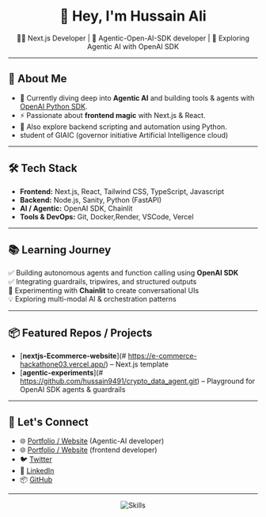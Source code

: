 <h1 align="center">👋 Hey, I'm Hussain  Ali</h1>

<p align="center">
  🧑‍💻 Next.js Developer | 🐍 Agentic-Open-AI-SDK developer | 🤖 Exploring Agentic AI with OpenAI SDK
</p>

---

## 🚀 About Me

- 🌱 Currently diving deep into **Agentic AI** and building tools & agents with [OpenAI Python SDK](https://openai.com/).
- ⚡ Passionate about **frontend magic** with Next.js & React.
- 🧰 Also explore backend scripting and automation using Python.
- student of GIAIC (governor initiative Artificial Intelligence cloud)

---

## 🛠 Tech Stack

- **Frontend:** Next.js, React, Tailwind CSS, TypeScript, Javascript
- **Backend:** Node.js, Sanity, Python (FastAPI)
- **AI / Agentic:** OpenAI SDK,  Chainlit
- **Tools & DevOps:** Git, Docker,Render, VSCode, Vercel

---

## 📚 Learning Journey

✅ Building autonomous agents and function calling using **OpenAI SDK**  
✅ Integrating guardrails, tripwires, and structured outputs  
🚀 Experimenting with **Chainlit** to create conversational UIs  
💡 Exploring multi-modal AI & orchestration patterns

---

## 📦 Featured Repos / Projects

- [**nextjs-Ecommerce-website**](# https://e-commerce-hackathone03.vercel.app/) –  Next.js template
- [**agentic-experiments**](# https://github.com/hussain9491/crypto_data_agent.git) – Playground for OpenAI SDK agents & guardrails

---

## 🤝 Let's Connect
- 🌐 [Portfolio / Website]( https://portfolio-python-nextjs.vercel.app/) (Agentic-AI developer)
- 🌐 [Portfolio / Website]( [https://vercel.com/hussain-alis-projects-2620cab6/portfolio-python-nextjs](https://my-personal-portfolio-six-gray.vercel.app/)) (frontend developer)
- 🐦 [Twitter]( https://x.com/home)
- 💼 [LinkedIn]( https://www.linkedin.com/in/hussain-ali-7021aa2b8/)
- 📦 [GitHub]( https://github.com/hussain9491/)

---

<p align="center">
  <img src="https://skillicons.dev/icons?i=nextjs,react,python,nodejs,openai-SDK,typescript,javascript,sanity,vercel,git" alt="Skills" />
</p>


